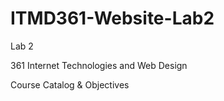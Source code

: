 # ITMD361-Website-Lab2
<html lang="en">
<head> 
  <p>Lab 2</p>
  <p>361 Internet Technologies and Web Design</p>
  <p>Course Catalog & Objectives</p>
  </head>
